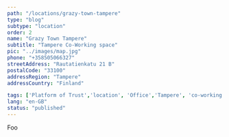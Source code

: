 ```yaml
---
path: "/locations/grazy-town-tampere" 
type: "blog" 
subtype: "location" 
order: 2
name: "Grazy Town Tampere"
subtitle: "Tampere Co-Working space"
pic: "../images/map.jpg" 
phone: "+358505066327"
streetAddress: "Rautatienkatu 21 B"
postalCode: "33100"
addressRegion: "Tampere"
addressCountry: "Finland"

tags: ['Platform of Trust','location', 'Office','Tampere', 'co-working']
lang: "en-GB" 
status: "published" 
---
```


Foo
